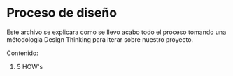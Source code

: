 # Proceso de diseño

Este archivo se explicara como se llevo acabo todo el proceso tomando una métodologia Design Thinking para iterar sobre nuestro proyecto.

Contenido:

1. 5 HOW's
